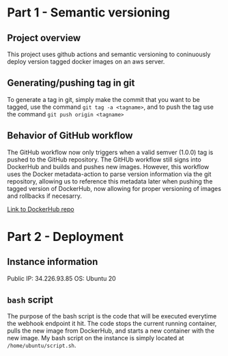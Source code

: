 # Part 1 - Semantic versioning 

## Project overview
This project uses github actions and semantic versioning to coninuously deploy version tagged docker images on an aws server. 

## Generating/pushing tag in git
To generate a tag in git, simply make the commit that you want to be tagged, use the command `git tag -a <tagname>`, and to push the tag use the command `git push origin <tagname>`

## Behavior of GitHub workflow
The GitHub workflow now only triggers when a valid semver (1.0.0) tag is pushed to the GitHub repository. The GitHUb workflow still signs into DockerHub and  builds and pushes new images. However, this workflow uses the Docker metadata-action to parse version information via the git repository, allowing us to reference this metadata later when pushing the tagged version of DockerHub, now allowing for proper versioning of images and rollbacks if necesarry.

[Link to DockerHub repo](https://hub.docker.com/repository/docker/cyrus60/straley-ceg3120/general)

# Part 2 - Deployment 

## Instance information
Public IP: 34.226.93.85
OS: Ubuntu 20

## `bash` script
The purpose of the bash script is the code that will be executed everytime the webhook endpoint it hit. The code stops the current running container, pulls the new image from DockerHub, and starts a new container with the new image. My bash script on the instance is simply located at `/home/ubuntu/script.sh`. 

## 
